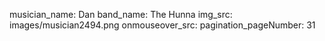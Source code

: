 musician_name: Dan
band_name: The Hunna
img_src: images/musician2494.png
onmouseover_src: 
pagination_pageNumber: 31